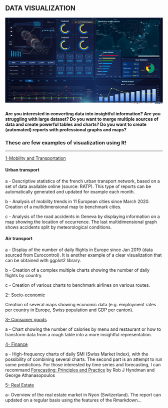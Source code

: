 ## DATA VISUALIZATION

![ ](Images/Analytics5.gif?raw=true "Title")

#### Are you interested in converting data into insightful information? Are you struggling with large dataset? Do you want to merge multiple sources of data and create powerful tables and charts? Do you want to create (automated) reports with professional graphs and maps? 

### These are few examples of visualization using R!

--------------------------------------------------

[1-Mobility and Transportation](https://github.com/Selimach/visualization/tree/master/Mobility%20and%20Transportation)

#### Urban transport

a - Descriptive statistics of the french urban transport network, based on a set of data available online (source: RATP).  This type of reports can be automatically generated and updated for example each month.

b - Analysis of mobility trends in 11 European cities since March 2020. Creation of a multidimensional map to benchmark cities.

c - Analysis of the road accidents in Geneva by displaying information on a map showing the location of occurrence. The last multidimensional graph shows accidents split by meteorological conditions. 

#### Air transport 

a - Display of the number of daily flights in Europe since Jan 2019 (data sourced from Eurocontrol). It is another example of a clear visualization that can be obtained with ggplot2 library.

b - Creation of a complex multiple charts showing the number of daily flights by country.

c - Creation of various charts to benchmark airlines on various routes.

[2- Socio-economic](https://github.com/Selimach/visualization/tree/master/Socio-economic)

Creation of several maps showing economic data (e.g. employment rates per country in Europe, Swiss population and GDP per canton). 

[3- Consumer goods](https://github.com/Selimach/visualization/tree/master/Consumer%20goods)

a - Chart showing the number of calories by menu and restaurant or how to transform data from a rough table into a more insightful representation. 

[4- Finance](https://github.com/Selimach/visualization/tree/master/Finance)

a - High-frequency charts of daily SMI (Swiss Market Index), with the possibility of combining several charts. The second part is an attempt to run some predictions. For those interested by time series and forecasting, I can recommand [Forecasting: Principles and Practice](https://otexts.com/fpp3) by Rob J Hyndman and George Athanasopoulos

[5- Real Estate](https://github.com/Selimach/visualization/tree/master/Real%20Estate)

a- Overview of the real estate market in Nyon (Switzerland). The report can updated on a regular basis using the features of the Rmarkdown...

